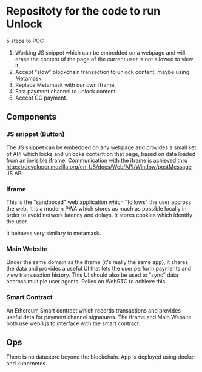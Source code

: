 # Repositoty for the code to run Unlock

5 steps to POC

1. Working JS snippet which can be embedded on a webpage and will erase the content of the page of the current user is not allowed to view it.
2. Accept "slow" blockchain transaction to unlock content, maybe using Metamask.
3. Replace Metamask with our own iframe.
4. Fast payment channel to unlock content.
5. Accept CC payment.


## Components

### JS snippet (Button)

The JS snippet can be embedded on any webpage and provides a small set of API which locks and unlocks content on that page, based on data loaded from an invisible iframe. Communication with the iframe is achieved thru https://developer.mozilla.org/en-US/docs/Web/API/Window/postMessage JS API

### Iframe

This is the "sandboxed" web application which "follows" the user accross the web. It is a modern PWA which stores as much as possible locally in order to avoid network latency and delays. It stores cookies which identify the user.

It behaves very similary to metamask.

### Main Website

Under the same domain as the iframe (it's really the same app), it shares the data and provides a useful UI that lets the user perform payments and view transasction history. This UI should also be used to "sync" data accross multiple user agents. Relies on WebRTC to achieve this.

### Smart Contract

An Ethereum Smart contract which records transactions and provides useful data for payment channel signatures.
The iframe and Main Website both use web3.js to interface with the smart contract


## Ops

There is no datastore beyond the blockchain.
App is deployed using docker and kubernetes.